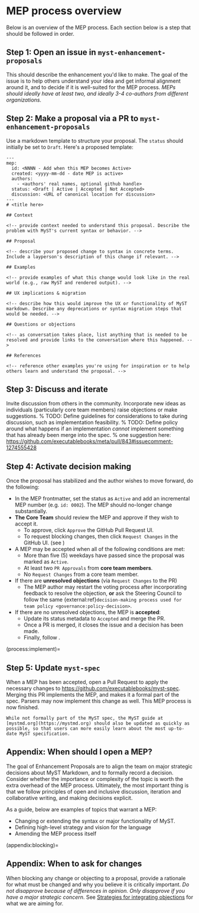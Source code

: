 # MEP process overview

Below is an overview of the MEP process.
Each section below is a step that should be followed in order.

## Step 1: Open an issue in `myst-enhancement-proposals`

This should describe the enhancement you'd like to make.
The goal of the issue is to help others understand your idea and get informal alignment around it, and to decide if it is well-suited for the MEP process.
_MEPs should ideally have at least two, and ideally 3-4 co-authors from different organizations._

## Step 2: Make a proposal via a PR to `myst-enhancement-proposals`

Use a markdown template to structure your proposal. The `status` should initially be set to `Draft`. Here's a proposed template:

```
---
mep:
  id: <NNNN - Add when this MEP becomes Active>
  created: <yyyy-mm-dd - date MEP is active>
  authors:
    - <authors' real names, optional github handle>
  status: <Draft | Active | Accepted | Not Accepted>
  discussion: <URL of canonical location for discussion>
---
# <title here>

## Context

<!-- provide context needed to understand this proposal. Describe the problem with MyST's current syntax or behavior. -->

## Proposal

<!-- describe your proposed change to syntax in concrete terms. Include a layperson's description of this change if relevant. -->

## Examples

<!-- provide examples of what this change would look like in the real world (e.g., raw MyST and rendered output). -->

## UX implications & migration

<!-- describe how this would improve the UX or functionality of MyST markdown. Describe any deprecations or syntax migration steps that would be needed. -->

## Questions or objections

<!-- as conversation takes place, list anything that is needed to be resolved and provide links to the conversation where this happened. -->

## References

<!-- reference other examples you're using for inspiration or to help others learn and understand the proposal. -->
```
## Step 3: Discuss and iterate

Invite discussion from others in the community. Incorporate new ideas as individuals (particularly core team members) raise objections or make suggestions.
% TODO: Define guidelines for considerations to take during discussion, such as implementation feasibility.
% TODO: Define policy around what happens if an implementation _cannot_ implement something that has already been merge into the spec.
% one suggestion here: https://github.com/executablebooks/meta/pull/843#issuecomment-1274555428

## Step 4: Activate decision making

Once the proposal has stabilized and the author wishes to move forward, do the following:

- In the MEP frontmatter, set the status as `Active` and add an incremental MEP number (e.g. `id: 0002`). The MEP should no-longer change substantially.
- **The Core Team** should review the MEP and approve if they wish to accept it.
  - To approve, click `Approve` the GitHub Pull Request UI.
  - To request blocking changes, then click `Request Changes` in the GitHub UI. (see [](#appendix:blocking))
- A MEP may be accepted when all of the following conditions are met:
  - More than five (5) weekdays have passed since the proposal was marked as `Active`.
  - At least two `PR Approvals` from **core team members**.
  - No `Request Changes` from a core team member.
- If there are **unresolved objections** (via `Request Changes` to the PR)
  - The MEP author may restart the voting process after incorporating feedback to resolve the objection, **or** ask the Steering Council to follow the same {external:ref}`decision-making process used for team policy <governance:policy-decision>`.
- If there are no unresolved objections, the MEP is **accepted**:
  - Update its status metadata to `Accepted` and merge the PR.
  - Once a PR is merged, it closes the issue and a decision has been made.
  - Finally, follow [](process:implement).

(process:implement)=
## Step 5: Update `myst-spec`

When a MEP has been accepted, open a Pull Request to apply the necessary changes to https://github.com/executablebooks/myst-spec.
Merging this PR implements the MEP, and makes it a formal part of the spec.
Parsers may now implement this change as well. This MEP process is now finished.

```{admonition} Update the MyST documentation as well
While not formally part of the MyST spec, the MyST guide at [mystmd.org](https://mystmd.org) should also be updated as quickly as possible, so that users can more easily learn about the most up-to-date MyST specification.
```

## Appendix: When should I open a MEP?

The goal of Enhancement Proposals are to align the team on major strategic decisions about MyST Markdown, and to formally record a decision.
Consider whether the importance or complexity of the topic is worth the extra overhead of the MEP process.
Ultimately, the most important thing is that we follow principles of open and inclusive discussion, iteration and collaborative writing, and making decisions explicit.

As a guide, below are examples of topics that warrant a MEP:

- Changing or extending the syntax or major functionality of MyST.
- Defining high-level strategy and vision for the language
- Amending the MEP process itself

(appendix:blocking)=
## Appendix: When to ask for changes

When blocking any change or objecting to a proposal, provide a rationale for what must be changed and why you believe it is critically important. _Do not disapprove because of differences in opinion. Only disapprove if you have a major strategic concern_. See [Strategies for integrating objections](https://www.sociocracyforall.org/strategies-for-integrating-objections/) for what we are aiming for.
